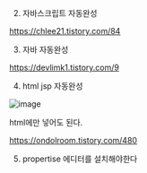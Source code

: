 
2. 자바스크립트 자동완성

https://chlee21.tistory.com/84

3. 자바 자동완성

https://devlimk1.tistory.com/9

4. html jsp 자동완성

![image](https://user-images.githubusercontent.com/108928206/189599817-620d96e4-bd1e-48be-b72d-ca8feb7c6866.png)

html에만 넣어도 된다.

https://ondolroom.tistory.com/480

5. propertise 에디터를 설치해야한다
